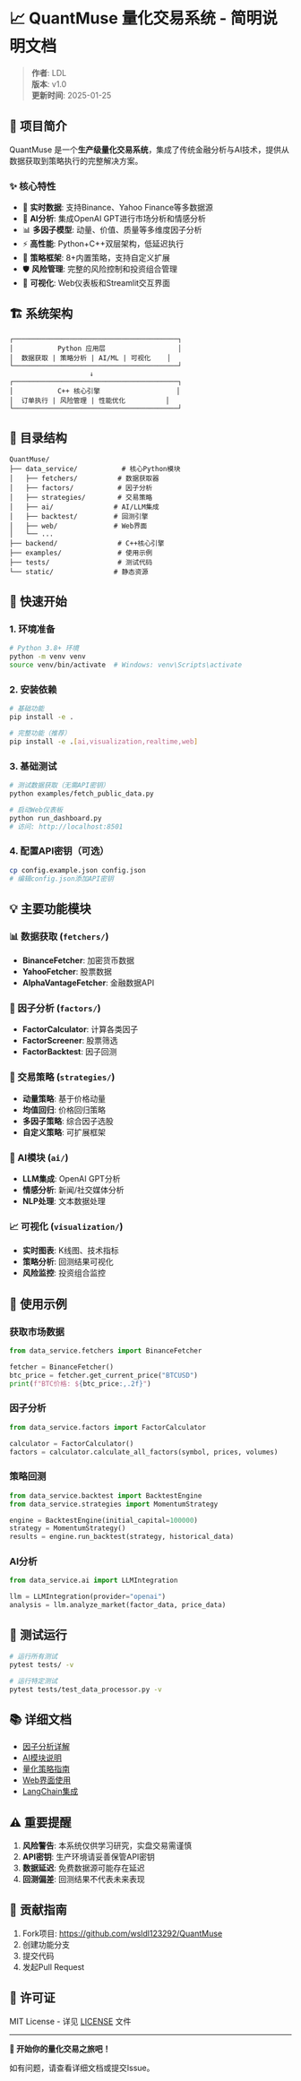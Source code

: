 # 📈 QuantMuse 量化交易系统 - 简明说明文档

> **作者**: LDL  
> **版本**: v1.0  
> **更新时间**: 2025-01-25

## 🎯 项目简介

QuantMuse 是一个**生产级量化交易系统**，集成了传统金融分析与AI技术，提供从数据获取到策略执行的完整解决方案。

### ✨ 核心特性
- 🔄 **实时数据**: 支持Binance、Yahoo Finance等多数据源
- 🤖 **AI分析**: 集成OpenAI GPT进行市场分析和情感分析
- 📊 **多因子模型**: 动量、价值、质量等多维度因子分析
- ⚡ **高性能**: Python+C++双层架构，低延迟执行
- 🎯 **策略框架**: 8+内置策略，支持自定义扩展
- 🛡️ **风险管理**: 完整的风险控制和投资组合管理
- 📱 **可视化**: Web仪表板和Streamlit交互界面

## 🏗️ 系统架构

```
┌─────────────────────────────────────────┐
│           Python 应用层                  │
│  数据获取 | 策略分析 | AI/ML | 可视化    │
└─────────────────────────────────────────┘
                    ↓
┌─────────────────────────────────────────┐
│           C++ 核心引擎                   │
│  订单执行 | 风险管理 | 性能优化          │
└─────────────────────────────────────────┘
```

## 📁 目录结构

```
QuantMuse/
├── data_service/           # 核心Python模块
│   ├── fetchers/          # 数据获取器
│   ├── factors/           # 因子分析
│   ├── strategies/        # 交易策略
│   ├── ai/               # AI/LLM集成
│   ├── backtest/         # 回测引擎
│   ├── web/              # Web界面
│   └── ...
├── backend/               # C++核心引擎
├── examples/              # 使用示例
├── tests/                 # 测试代码
└── static/               # 静态资源
```

## 🚀 快速开始

### 1. 环境准备
```bash
# Python 3.8+ 环境
python -m venv venv
source venv/bin/activate  # Windows: venv\Scripts\activate
```

### 2. 安装依赖
```bash
# 基础功能
pip install -e .

# 完整功能（推荐）
pip install -e .[ai,visualization,realtime,web]
```

### 3. 基础测试
```bash
# 测试数据获取（无需API密钥）
python examples/fetch_public_data.py

# 启动Web仪表板
python run_dashboard.py
# 访问: http://localhost:8501
```

### 4. 配置API密钥（可选）
```bash
cp config.example.json config.json
# 编辑config.json添加API密钥
```

## 💡 主要功能模块

### 📊 数据获取 (`fetchers/`)
- **BinanceFetcher**: 加密货币数据
- **YahooFetcher**: 股票数据  
- **AlphaVantageFetcher**: 金融数据API

### 🧮 因子分析 (`factors/`)
- **FactorCalculator**: 计算各类因子
- **FactorScreener**: 股票筛选
- **FactorBacktest**: 因子回测

### 🎯 交易策略 (`strategies/`)
- **动量策略**: 基于价格动量
- **均值回归**: 价格回归策略
- **多因子策略**: 综合因子选股
- **自定义策略**: 可扩展框架

### 🤖 AI模块 (`ai/`)
- **LLM集成**: OpenAI GPT分析
- **情感分析**: 新闻/社交媒体分析
- **NLP处理**: 文本数据处理

### 📈 可视化 (`visualization/`)
- **实时图表**: K线图、技术指标
- **策略分析**: 回测结果可视化
- **风险监控**: 投资组合监控

## 🔧 使用示例

### 获取市场数据
```python
from data_service.fetchers import BinanceFetcher

fetcher = BinanceFetcher()
btc_price = fetcher.get_current_price("BTCUSD")
print(f"BTC价格: ${btc_price:,.2f}")
```

### 因子分析
```python
from data_service.factors import FactorCalculator

calculator = FactorCalculator()
factors = calculator.calculate_all_factors(symbol, prices, volumes)
```

### 策略回测
```python
from data_service.backtest import BacktestEngine
from data_service.strategies import MomentumStrategy

engine = BacktestEngine(initial_capital=100000)
strategy = MomentumStrategy()
results = engine.run_backtest(strategy, historical_data)
```

### AI分析
```python
from data_service.ai import LLMIntegration

llm = LLMIntegration(provider="openai")
analysis = llm.analyze_market(factor_data, price_data)
```

## 🧪 测试运行

```bash
# 运行所有测试
pytest tests/ -v

# 运行特定测试
pytest tests/test_data_processor.py -v
```

## 📚 详细文档

- [因子分析详解](README_Factor_Analysis.md)
- [AI模块说明](README_AI_Modules.md)
- [量化策略指南](README_Quantitative_Strategies.md)
- [Web界面使用](README_Web_Interface.md)
- [LangChain集成](README_LangChain_LLM.md)

## ⚠️ 重要提醒

1. **风险警告**: 本系统仅供学习研究，实盘交易需谨慎
2. **API密钥**: 生产环境请妥善保管API密钥
3. **数据延迟**: 免费数据源可能存在延迟
4. **回测偏差**: 回测结果不代表未来表现

## 🤝 贡献指南

1. Fork项目: https://github.com/wsldl123292/QuantMuse
2. 创建功能分支
3. 提交代码
4. 发起Pull Request

## 📄 许可证

MIT License - 详见 [LICENSE](LICENSE) 文件

---

**🎉 开始你的量化交易之旅吧！**

如有问题，请查看详细文档或提交Issue。
